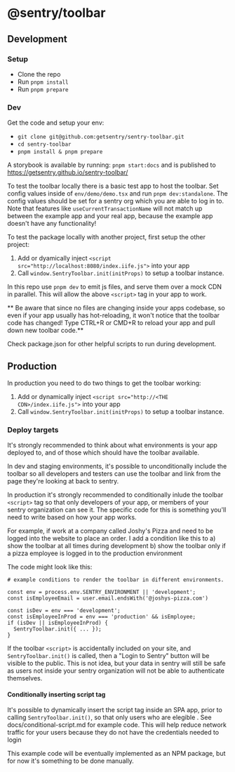 # @sentry/toolbar

## Development

### Setup
- Clone the repo
- Run `pnpm install`
- Run `pnpm prepare`

### Dev

Get the code and setup your env:
- `git clone git@github.com:getsentry/sentry-toolbar.git`
- `cd sentry-toolbar`
- `pnpm install & pnpm prepare`

A storybook is available by running: `pnpm start:docs` and is published to https://getsentry.github.io/sentry-toolbar/

To test the toolbar locally there is a basic test app to host the toolbar. Set config values inside of `env/demo/demo.tsx` and run `pnpm dev:standalone`. The config values should be set for a sentry org which you are able to log in to.
Note that features like `useCurrentTransactionName` will not match up between the example app and your real app, because the example app doesn't have any functionality!

To test the package locally with another project, first setup the other project:
1. Add or dyamically inject `<script src="http://localhost:8080/index.iife.js">` into your app
2. Call `window.SentryToolbar.init(initProps)` to setup a toolbar instance.

In this repo use `pnpm dev` to emit js files, and serve them over a mock CDN in parallel. This will allow the above `<script>` tag in your app to work.

** Be aware that since no files are changing inside your apps codebase, so even if your app usually has hot-reloading, it won't notice that the toolbar code has changed! Type CTRL+R or CMD+R to reload your app and pull down new toolbar code.**

Check package.json for other helpful scripts to run during development.

## Production

In production you need to do two things to get the toolbar working:
1. Add or dynamically inject `<script src="http://<THE CDN>/index.iife.js">` into your app
2. Call `window.SentryToolbar.init(initProps)` to setup a toolbar instance.

### Deploy targets

It's strongly recommended to think about what environments is your app deployed to, and of those which should have the toolbar available.

In dev and staging environments, it's possible to unconditionally include the toolbar so all developers and testers can use the toolbar and link from the page they're looking at back to sentry.

In production it's strongly recommended to conditionally inlude the toolbar `<script>` tag so that only developers of your app, or members of your sentry organization can see it. The specific code for this is something you'll need to write based on how your app works.

For example, if work at a company called Joshy's Pizza and need to be logged into the website to place an order. I add a condition like this to
a) show the toolbar at all times during development
b) show the toolbar only if a pizza employee is logged in to the production environment

The code might look like this:
```
# example conditions to render the toolbar in different environments.

const env = process.env.SENTRY_ENVIRONMENT || 'development';
const isEmployeeEmail = user.email.endsWith('@joshys-pizza.com')

const isDev = env === 'development';
const isEmployeeInProd = env === 'production' && isEmployee;
if (isDev || isEmployeeInProd) {
  SentryToolbar.init({ ... });
}
```

If the toolbar `<script>` is accidentally included on your site, and `SentryToolbar.init()` is called, then a "Login to Sentry" button will be visible to the public. This is not idea, but your data in sentry will still be safe as users not inside your sentry organization will not be able to authenticate themselves.


#### Conditionally inserting script tag

It's possible to dynamically insert the script tag inside an SPA app, prior to calling `SentryToolbar.init()`, so that only users who are elegible . See docs/conditional-script.md for example code. This will help reduce network traffic for your users because they do not have the credentials needed to login

This example code will be eventually implemented as an NPM package, but for now it's something to be done manually.

